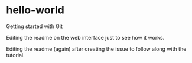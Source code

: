 # hello-world
Getting started with Git

Editing the readme on the web interface just to see how it works.

Editing the readme (again) after creating the issue to follow along with the tutorial.
